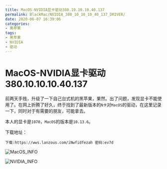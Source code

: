 ```yaml
---
title: MacOS-NVIDIA显卡驱动380.10.10.10.40.137
permalink: BlackMac/NVIDIA_380_10_10_10_40_137_DRIVER/
date: 2020-06-07 16:39:06
categories:
- 黑苹果
tags:
- 黑苹果
- NVIDIA
- 驱动
---
```


# MacOS-NVIDIA显卡驱动380.10.10.10.40.137

前两天手贱，升级了一下自己台式机的黑苹果，果然。出了问题，发现显卡不能使用了。在网上折腾了好久，终于找到了最新版本的`N卡`对`MacOS`的驱动，在这里记录一下，同时对于有需要的朋友，可能拿去。

本人的显卡是`1070`，`MacOS`的版本是`10.13.6`。

下载地址：

```
下载:https://wws.lanzous.com/iNwfidfezah 密码:ev7d
```

![MacOS_INFO](https://shengouqiang.cn/img/BlackMac/NVIDIA/MacOS_INFO.jpg)

![NVIDIA_INFO](https://shengouqiang.cn/img/BlackMac/NVIDIA/NVIDIA_INFO.jpg)

